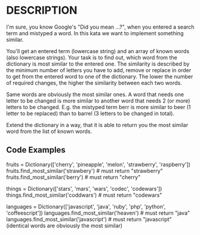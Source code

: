 # DESCRIPTION #

I'm sure, you know Google's "Did you mean ...?", when you entered a search term and mistyped a word. In this kata we want to implement something similar.

You'll get an entered term (lowercase string) and an array of known words (also lowercase strings). Your task is to find out, which word from the dictionary is most similar to the entered one. The similarity is described by the minimum number of letters you have to add, remove or replace in order to get from the entered word to one of the dictionary. The lower the number of required changes, the higher the similarity between each two words.

Same words are obviously the most similar ones. A word that needs one letter to be changed is more similar to another word that needs 2 (or more) letters to be changed. E.g. the mistyped term berr is more similar to beer (1 letter to be replaced) than to barrel (3 letters to be changed in total).

Extend the dictionary in a way, that it is able to return you the most similar word from the list of known words.

## Code Examples ##

fruits = Dictionary(['cherry', 'pineapple', 'melon', 'strawberry', 'raspberry'])
fruits.find_most_similar('strawbery') # must return "strawberry"
fruits.find_most_similar('berry') # must return "cherry"

things = Dictionary(['stars', 'mars', 'wars', 'codec', 'codewars'])
things.find_most_similar('coddwars') # must return "codewars"

languages = Dictionary(['javascript', 'java', 'ruby', 'php', 'python', 'coffeescript'])
languages.find_most_similar('heaven') # must return "java"
languages.find_most_similar('javascript') # must return "javascript" (identical words are obviously the most similar)